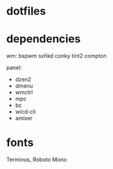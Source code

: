 # dotfiles

# dependencies
wm:
bspwm
sxhkd
conky
tint2
compton


panel:
- dzen2
- dmenu
- wmctrl
- mpc
- bc
- wicd-cli
- amixer

# fonts
Terminus, Roboto Mono

